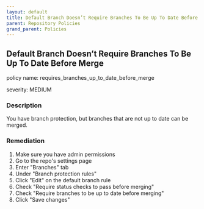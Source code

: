 ```yaml
---
layout: default
title: Default Branch Doesn’t Require Branches To Be Up To Date Before Merge
parent: Repository Policies
grand_parent: Policies
---
```



## Default Branch Doesn’t Require Branches To Be Up To Date Before Merge
policy name: requires_branches_up_to_date_before_merge

severity: MEDIUM

### Description
You have branch protection, but branches that are not up to date can be merged.


### Remediation
1. Make sure you have admin permissions
2. Go to the repo's settings page
3. Enter "Branches" tab
4. Under "Branch protection rules"
5. Click "Edit" on the default branch rule
6. Check "Require status checks to pass before merging"
7. Check "Require branches to be up to date before merging"
8. Click "Save changes"



